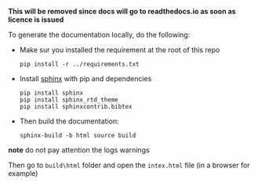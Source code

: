 **This will be removed since docs will go to readthedocs.io as soon as licence is issued**


To generate the documentation locally, do the following:

- Make sur you installed the requirement at the root of this repo
    ```
    pip install -r ../requirements.txt
    ```

- Install [sphinx](https://www.sphinx-doc.org/en/master/usage/quickstart.html) with pip and dependencies

    ```
    pip install sphinx
    pip install sphinx_rtd_theme
    pip install sphinxcontrib.bibtex
    ```

- Then build the documentation:

    ```
    sphinx-build -b html source build
    ```

**note** do not pay attention the logs warnings

Then go to `build\html` folder and open the `intex.html` file (in a browser for example)
